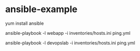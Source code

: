 # ansible-example

yum install ansible

ansible-playbook -l webapp -i inventories/hosts.ini ping.yml

ansible-playbook -l devopslab -i inventories/hosts.ini ping.yml

